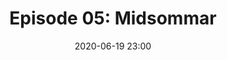 ---
layout: post
title: "Episode 05: Midsommar"
date: 2020-06-19 23:00
file: hhttps://archive.org/download/SpookBox_Podcast_Episode_4/Compressor%20Spookbox%204%282%29.mp3
summary: "This week we get lost in thought over Satoshi Kon's 1997 masterpiece Perfect Blue"
description: "This week the gang (Conor, Daf and Heather) turn their third eyes to Ari Aster's 2019 horror spectacular Midsommar. We probe the depths of the film's possible anthropological meanings and ask just what genre this film might be? 

If you have time, check out our channel and our other videos and please, please subscribe and share our podcasts with your friends."
duration: "62:20" 
length: "3740"
explicit: "yes" 
keywords: "horror, movie, podcast, humor, education, funny, casual, long, feminism, literary theory, critical theory, marxism, H.P. Lovecraft, Lovecraft, Folk Horror, Ari Aster"
block: "no" 
voices: "Heather, Conor, Daf"
---